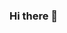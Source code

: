 ### Hi there 👋

<!--
**ivan-kirshak/ivan-kirshak** is a ✨ _special_ ✨ repository because its `README.md` (this file) appears on your GitHub profile.

Here are some ideas to get you started:

- 🔭 I’m currently working on ... HTML, CSS and JavaScript
- 🌱 I’m currently learning ... SCSS and JavaScript
- 👯 I’m looking to collaborate on ...
- 🤔 I’m looking for help with ... React (I've just started studying it)
- 💬 Ask me about ... whatever!
- 📫 How to reach me: ... via email: i.kirshak@gmail.com
- 😄 Pronouns: ... He/Him
- ⚡ Fun fact: ... 404 Fun Not Found ¯\_(ツ)_/¯
-->
